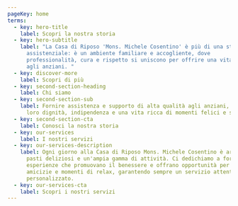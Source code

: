 ```yaml
---
pageKey: home
terms:
  - key: hero-title
    label: Scopri la nostra storia
  - key: hero-subtitle
    label: "La Casa di Riposo 'Mons. Michele Cosentino' è più di una struttura
      assistenziale: è un ambiente familiare e accogliente, dove
      professionalità, cura e rispetto si uniscono per offrire una vita serena
      agli anziani. "
  - key: discover-more
    label: Scopri di più
  - key: second-section-heading
    label: Chi siamo
  - key: second-section-sub
    label: Fornire assistenza e supporto di alta qualità agli anziani, garantendo
      loro dignità, indipendenza e una vita ricca di momenti felici e sereni.
  - key: second-section-cta
    label: Conosci la nostra storia
  - key: our-services
    label: I nostri servizi
  - key: our-services-description
    label: Ogni giorno alla Casa di Riposo Mons. Michele Cosentino è arricchito da
      pasti deliziosi e un'ampia gamma di attività. Ci dedichiamo a fornire
      esperienze che promuovano il benessere e offrano opportunità per nuove
      amicizie e momenti di relax, garantendo sempre un servizio attento e
      personalizzato.
  - key: our-services-cta
    label: Scopri i nostri servizi
---
```

